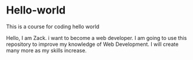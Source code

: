# Hello-world
This is a course for coding hello world

Hello, I am Zack. i want to become a web developer. 
I am going to use this repository to improve my knowledge of Web Development. 
I will create many more as my skills increase. 

